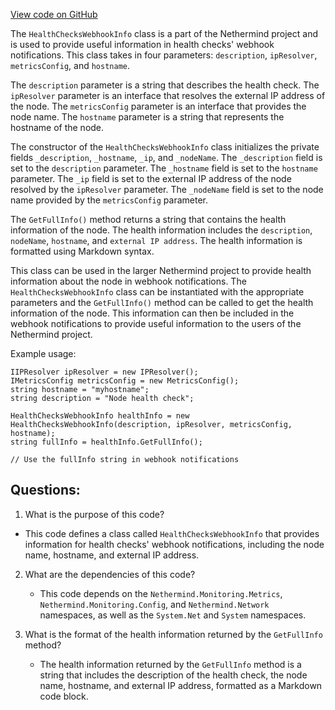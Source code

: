 [View code on GitHub](https://github.com/nethermindeth/nethermind/Nethermind.HealthChecks/HealthChecksWebhookInfo.cs)

The `HealthChecksWebhookInfo` class is a part of the Nethermind project and is used to provide useful information in health checks' webhook notifications. This class takes in four parameters: `description`, `ipResolver`, `metricsConfig`, and `hostname`. 

The `description` parameter is a string that describes the health check. The `ipResolver` parameter is an interface that resolves the external IP address of the node. The `metricsConfig` parameter is an interface that provides the node name. The `hostname` parameter is a string that represents the hostname of the node.

The constructor of the `HealthChecksWebhookInfo` class initializes the private fields `_description`, `_hostname`, `_ip`, and `_nodeName`. The `_description` field is set to the `description` parameter. The `_hostname` field is set to the `hostname` parameter. The `_ip` field is set to the external IP address of the node resolved by the `ipResolver` parameter. The `_nodeName` field is set to the node name provided by the `metricsConfig` parameter.

The `GetFullInfo()` method returns a string that contains the health information of the node. The health information includes the `description`, `nodeName`, `hostname`, and `external IP address`. The health information is formatted using Markdown syntax.

This class can be used in the larger Nethermind project to provide health information about the node in webhook notifications. The `HealthChecksWebhookInfo` class can be instantiated with the appropriate parameters and the `GetFullInfo()` method can be called to get the health information of the node. This information can then be included in the webhook notifications to provide useful information to the users of the Nethermind project. 

Example usage:

```
IIPResolver ipResolver = new IPResolver();
IMetricsConfig metricsConfig = new MetricsConfig();
string hostname = "myhostname";
string description = "Node health check";

HealthChecksWebhookInfo healthInfo = new HealthChecksWebhookInfo(description, ipResolver, metricsConfig, hostname);
string fullInfo = healthInfo.GetFullInfo();

// Use the fullInfo string in webhook notifications
```
## Questions: 
 1. What is the purpose of this code?
   - This code defines a class called `HealthChecksWebhookInfo` that provides information for health checks' webhook notifications, including the node name, hostname, and external IP address.

2. What are the dependencies of this code?
   - This code depends on the `Nethermind.Monitoring.Metrics`, `Nethermind.Monitoring.Config`, and `Nethermind.Network` namespaces, as well as the `System.Net` and `System` namespaces.

3. What is the format of the health information returned by the `GetFullInfo` method?
   - The health information returned by the `GetFullInfo` method is a string that includes the description of the health check, the node name, hostname, and external IP address, formatted as a Markdown code block.
